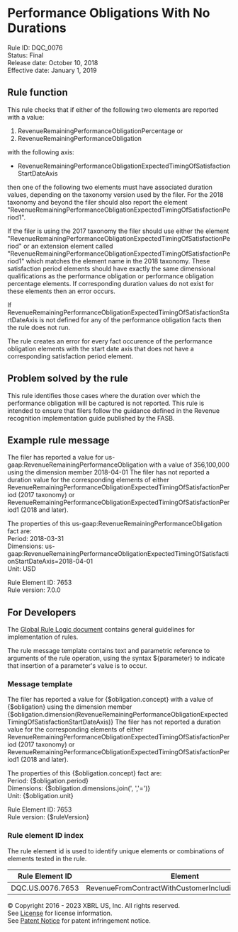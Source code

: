 # Performance Obligations With No Durations
Rule ID: DQC_0076  
Status: Final  
Release date: October 10, 2018  
Effective date: January 1, 2019 

## Rule function 
This rule checks that if either of the following two elements are reported with a value:

1. RevenueRemainingPerformanceObligationPercentage or
2. RevenueRemainingPerformanceObligation

with the following axis:

- RevenueRemainingPerformanceObligationExpectedTimingOfSatisfactionStartDateAxis

then one of the following two elements must have associated duration values, depending on the taxonomy version used by the filer. For the 2018 taxonomy and beyond  the filer should also report the element "RevenueRemainingPerformanceObligationExpectedTimingOfSatisfactionPeriod1".  

If the filer is using the 2017 taxonomy the filer should use either the element "RevenueRemainingPerformanceObligationExpectedTimingOfSatisfactionPeriod" or an extension element called "RevenueRemainingPerformanceObligationExpectedTimingOfSatisfactionPeriod1" which matches the element name in the 2018 taxonomy. These satisfaction period elements should have exactly the same dimensional qualifications as the performance obligation or performance obligation percentage elements. If corresponding duration values do not exist for these elements then an error occurs.  

If  RevenueRemainingPerformanceObligationExpectedTimingOfSatisfactionStartDateAxis is not defined for any of the performance obligation facts then the rule does not run.  

The rule creates an error for every fact occurence of the performance obligation elements with the start date axis that does not have a corresponding satisfaction period element.  

## Problem solved by the rule
This rule identifies those cases where the duration over which the performance obligation will be captured is not reported.  This rule is intended to ensure that filers follow the guidance defined in the Revenue recognition implementation guide published by the FASB.  

## Example rule message
The filer has reported a value for us-gaap:RevenueRemainingPerformanceObligation with a value of 356,100,000 using the dimension member 2018-04-01 The filer has not reported a duration value for the corresponding elements of either RevenueRemainingPerformanceObligationExpectedTimingOfSatisfactionPeriod (2017 taxonomy) or RevenueRemainingPerformanceObligationExpectedTimingOfSatisfactionPeriod1 (2018 and later).  

The properties of this us-gaap:RevenueRemainingPerformanceObligation fact are:  
Period: 2018-03-31  
Dimensions: us-gaap:RevenueRemainingPerformanceObligationExpectedTimingOfSatisfactionStartDateAxis=2018-04-01  
Unit: USD

Rule Element ID: 7653  
Rule version: 7.0.0

## For Developers
The [Global Rule Logic document](https://github.com/DataQualityCommittee/dqc_us_rules/blob/master/docs/GlobalRuleLogic.md) contains general guidelines for implementation of rules.  

The rule message template contains text and parametric reference to arguments of the rule operation, using the syntax ${parameter} to indicate that insertion of a parameter's value is to occur.  

### Message template
The filer has reported a value for {$obligation.concept} with a value of {$obligation} using the dimension member {$obligation.dimension(RevenueRemainingPerformanceObligationExpectedTimingOfSatisfactionStartDateAxis)} The filer has not reported a duration value for the corresponding elements of either RevenueRemainingPerformanceObligationExpectedTimingOfSatisfactionPeriod (2017 taxonomy) or RevenueRemainingPerformanceObligationExpectedTimingOfSatisfactionPeriod1 (2018 and later).  

The properties of this {$obligation.concept} fact are:  
Period: {$obligation.period}  
Dimensions: {$obligation.dimensions.join(', ','=')}  
Unit: {$obligation.unit}

Rule Element ID: 7653  
Rule version: {$ruleVersion}

### Rule element ID index 
The rule element id is used to identify unique elements or combinations of elements tested in the rule. 

|Rule Element ID|Element|
|--------|--------|
|DQC.US.0076.7653|RevenueFromContractWithCustomerIncludingAssessedTax|

© Copyright 2016 - 2023 XBRL US, Inc. All rights reserved.   
See [License](https://xbrl.us/dqc-license) for license information.  
See [Patent Notice](https://xbrl.us/dqc-patent) for patent infringement notice.  
